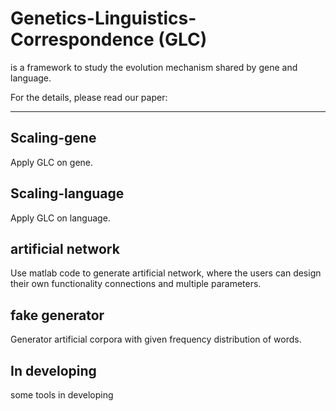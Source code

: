 # Genetics-Linguistics-Correspondence (GLC) 
is a framework to study the evolution mechanism shared by gene and language.

For the details, please read our paper: 

---------
## Scaling-gene
Apply GLC on gene.

## Scaling-language
Apply GLC on language.

## artificial network
Use matlab code to generate artificial network, where the users can design their own functionality connections and multiple parameters.

## fake generator
Generator artificial corpora with given frequency distribution of words.

## In developing
some tools in developing
